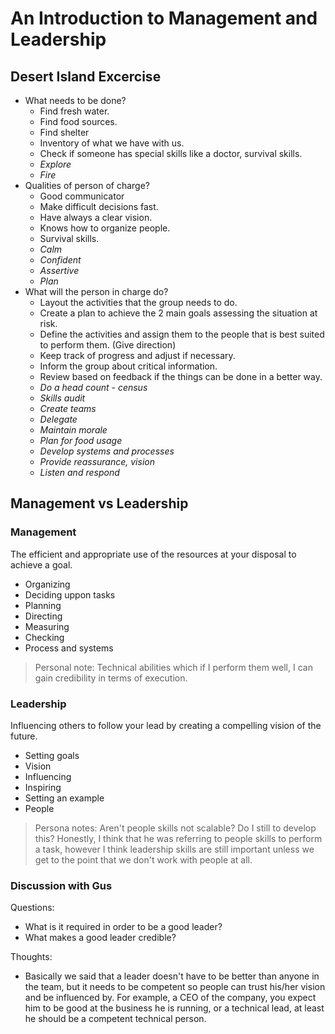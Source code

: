 # An Introduction to Management and Leadership
## Desert Island Excercise
- What needs to be done?
    - Find fresh water.
    - Find food sources.
    - Find shelter
    - Inventory of what we have with us.
    - Check if someone has special skills like a doctor, survival skills.
    - *Explore*
    - *Fire*
- Qualities of person of charge?
    - Good communicator
    - Make difficult decisions fast.
    - Have always a clear vision.
    - Knows how to organize people.
    - Survival skills.
    - *Calm*
    - *Confident*
    - *Assertive*
    - *Plan*
- What will the person in charge do?
    - Layout the activities that the group needs to do.
    - Create a plan to achieve the 2 main goals assessing the situation at risk.
    - Define the activities and assign them to the people that is best suited to perform them. (Give direction)
    - Keep track of progress and adjust if necessary.
    - Inform the group about critical information.
    - Review based on feedback if the things can be done in a better way.
    - *Do a head count - census*
    - *Skills audit*
    - *Create teams*
    - *Delegate*
    - *Maintain morale*
    - *Plan for food usage*
    - *Develop systems and processes*
    - *Provide reassurance, vision*
    - *Listen and respond*

## Management vs Leadership
### Management
The efficient and appropriate use of the resources at your disposal to achieve a goal.

- Organizing
- Deciding uppon tasks
- Planning
- Directing
- Measuring
- Checking
- Process and systems

> Personal note: Technical abilities which if I perform them well, I can gain credibility in terms of execution.

### Leadership
Influencing others to follow your lead by creating a compelling vision of the future.
- Setting goals
- Vision
- Influencing
- Inspiring
- Setting an example
- People

> Persona notes: Aren't people skills not scalable? Do I still to develop this? Honestly, I think that he was referring to people skills to perform a task, however I think leadership skills are still important unless we get to the point that we don't work with people at all. 

### Discussion with Gus
Questions:
- What is it required in order to be a good leader?
- What makes a good leader credible?

Thoughts:

- Basically we said that a leader doesn't have to be better than anyone in the team, but it needs to be competent so people can trust his/her vision and be influenced by. For example, a CEO of the company, you expect him to be good at the business he is running, or a technical lead, at least he should be a competent technical person.